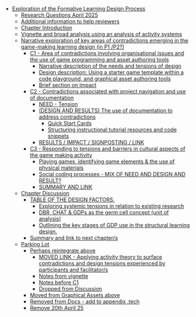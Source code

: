 -   [Exploration of the Formative Learning Design
    Process](#exploration-of-the-formative-learning-design-process)
    -   [Research Questions April 2025](#research-questions-april-2025)
    -   [Additional information to help
        reviewers](#additional-information-to-help-reviewers)
    -   [Chapter Introduction](#chapter-introduction)
    -   [Vignette and broad analysis using an analysis of activity
        systems](#vignette-and-broad-analysis-using-an-analysis-of-activity-systems)
    -   [Narrative exploration of key areas of contradictions emerging
        in the game-making learning design (in P1
        /P2?)](#narrative-exploration-of-key-areas-of-contradictions-emerging-in-the-game-making-learning-design-in-p1-p2)
        -   [C1 - Area of contradictions involving organisational issues
            and the use of game programming and asset authoring
            tools](#c1---area-of-contradictions-involving-organisational-issues-and-the-use-of-game-programming-and-asset-authoring-tools)
            -   [Narrative description of the needs and tensions of
                design](#narrative-description-of-the-needs-and-tensions-of-design)
            -   [Design description: Using a starter game template
                within a code playground, and graphical asset authoring
                tools](#design-description-using-a-starter-game-template-within-a-code-playground-and-graphical-asset-authoring-tools)
            -   [Brief section on Impact](#brief-section-on-impact)
        -   [C2 - Contradictions associated with project navigation and
            use of
            documentation](#c2---contradictions-associated-with-project-navigation-and-use-of-documentation)
            -   [NEED - Tension](#need---tension)
            -   [(DESIGN AND RESULTS) The use of documentation to
                address
                contradictions](#design-and-results-the-use-of-documentation-to-address-contradictions)
                -   [Quick Start Cards](#quick-start-cards)
                -   [Structuring instructional tutorial resources and
                    code
                    snippets](#structuring-instructional-tutorial-resources-and-code-snippets)
            -   [RESULTS / IMPACT / SIGNPOSTING /
                LINK](#results-impact-signposting-link)
        -   [C3 - Responding to tensions and barriers in cultural
            aspects of the game making
            activity](#c3---responding-to-tensions-and-barriers-in-cultural-aspects-of-the-game-making-activity)
            -   [Playing games, identifying game elements & the use of
                physical
                materials](#playing-games-identifying-game-elements-the-use-of-physical-materials)
            -   [Social coding processes - MIX OF NEED AND DESIGN AND
                RESULT?](#social-coding-processes---mix-of-need-and-design-and-result)
            -   [SUMMARY AND LINK](#summary-and-link)
    -   [Chapter Discussion](#chapter-discussion)
        -   [TABLE OF THE DESIGN
            FACTORS.](#table-of-the-design-factors.)
            -   [Exploring systemic tensions in relation to existing
                research](#exploring-systemic-tensions-in-relation-to-existing-research)
            -   [DBR, CHAT & GDPs as the germ cell concept (unit of
                analysis)](#dbr-chat-gdps-as-the-germ-cell-concept-unit-of-analysis)
            -   [Outlining the key stages of GDP use in the structural
                learning
                design.](#outlining-the-key-stages-of-gdp-use-in-the-structural-learning-design.)
        -   [Summary and link to next
            chapter/s](#summary-and-link-to-next-chapters)
    -   [Parking Lot](#parking-lot)
        -   [Perhaps reintegrate above](#perhaps-reintegrate-above)
            -   [MOVED LINK - Applying activity theory to surface
                contradictions and design tensions experienced by
                participants and
                facilitator/s](#moved-link---applying-activity-theory-to-surface-contradictions-and-design-tensions-experienced-by-participants-and-facilitators)
            -   [Notes from vignette](#notes-from-vignette)
            -   [Notes before C1](#notes-before-c1)
            -   [Dropped from Discussion](#dropped-from-discussion)
        -   [Moved from Graphical Assets
            above](#moved-from-graphical-assets-above)
        -   [Removed from Docs - add to appendix
            .tech](#removed-from-docs---add-to-appendix-.tech)
        -   [Remove 20th April 25](#remove-20th-april-25)
